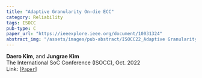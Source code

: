 ```yaml
---
title: "Adaptive Granularity On-die ECC"
category: Reliability
tags: ISOCC
pub-type: C
paper_url: "https://ieeexplore.ieee.org/document/10031324"
abstract_img: "/assets/images/pub-abstract/ISOCC22_Adaptive Granularity On-die ECC.png"
---
```


**Daero Kim**, and **Jungrae Kim** <br>
The International SoC Conference (ISOCC), Oct. 2022 <br>
Link: [[```Paper```](https://ieeexplore.ieee.org/document/10031324)]
